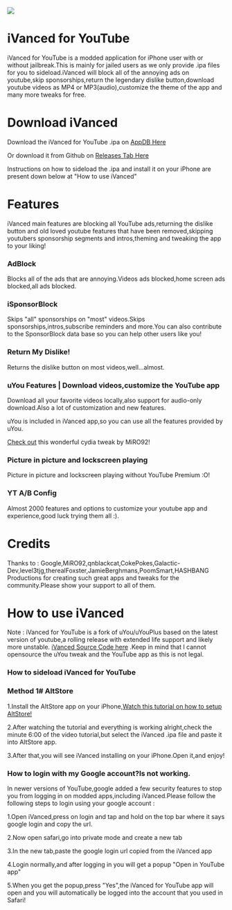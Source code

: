 <img src="https://github.com/TherionRO/YouTubeiVanced/blob/main/github-assets/images/banner.png?raw=true"/>

# iVanced for YouTube
iVanced for YouTube is a modded application for iPhone user with or without jailbreak.This is mainly for jailed users as we only provide .ipa files for you to sideload.iVanced will block all of the annoying ads on youtube,skip sponsorships,return the legendary dislike button,download youtube videos as MP4 or MP3(audio),customize the theme of the app and many more tweaks for free.

# Download iVanced

Download the iVanced for YouTube .ipa on [AppDB Here](https://appdb.to/app/cydia/1900001075)

Or download it from Github on [Releases Tab Here](https://github.com/TherionRO/YouTubeiVanced/releases/tag/release18.01.6-1)

Instructions on how to sideload the .ipa and install it on your iPhone are present down below at "How to use iVanced"


# Features

iVanced main features are blocking all YouTube ads,returning the dislike button and old loved youtube features that have been removed,skipping youtubers sponsorship segments and intros,theming and tweaking the app to your liking!

### AdBlock
Blocks all of the ads that are annoying.Videos ads blocked,home screen ads blocked,all ads blocked.

### iSponsorBlock
Skips "all" sponsorships on "most" videos.Skips sponsorships,intros,subscribe reminders and more.You can also contribute to the SponsorBlock data base so you can help other users like you!

### Return My Dislike!
Returns the dislike button on most videos,well...almost.

### uYou Features | Download videos,customize the YouTube app
Download all your favorite videos locally,also support for audio-only download.Also a lot of customization and new features.

uYou is included in iVanced app,so you can use all the features provided by uYou.

[Check out](https://miro92.com/repo/depictions/?p=com.miro.uyou) this wonderful cydia tweak by MiRO92!

### Picture in picture and lockscreen playing
Picture in picture and lockscreen playing without YouTube Premium :O!

### YT A/B Config
Almost 2000 features and options to customize your youtube app and experience,good luck trying them all :).

# Credits
Thanks to : Google,MiRO92,qnblackcat,CokePokes,Galactic-Dev,level3tjg,therealFoxster,JamieBerghmans,PoomSmart,HASHBANG Productions for creating such great apps and tweaks for the community.Please show your support to all of them.

# How to use iVanced

Note : iVanced for YouTube is a fork of uYou/uYouPlus based on the latest version of youtube,a rolling release with extended life support and likely more unstable.
[iVanced Source Code here](https://github.com/qnblackcat/uYouPlus) .Keep in mind that I cannot opensource the uYou tweak and the YouTube app as this is not legal.

### How to sideload iVanced for YouTube

### Method 1# AltStore

1.Install the AltStore app on your iPhone,[Watch this tutorial on how to setup AltStore!](https://www.youtube.com/watch?v=oLPVY-yETMM)

2.After watching the tutorial and everything is working alright,check the minute 6:00 of the video tutorial,but select the iVanced .ipa file and paste it into AltStore app.

3.After that,you will see iVanced installing on your iPhone.Open it,and enjoy!

### How to login with my Google account?Is not working.
In newer versions of YouTube,google added a few security features to stop you from logging in on modded apps,including iVanced.Please follow the following steps to login using your google account :

1.Open iVanced,press on login and tap and hold on the top bar where it says google login and copy the url.

2.Now open safari,go into private mode and create a new tab

3.In the new tab,paste the google login url copied from the iVanced app

4.Login normally,and after logging in you will get a popup "Open in YouTube app"

5.When you get the popup,press "Yes",the iVanced for YouTube app will open and you will automatically be logged into the account that you used in Safari!
